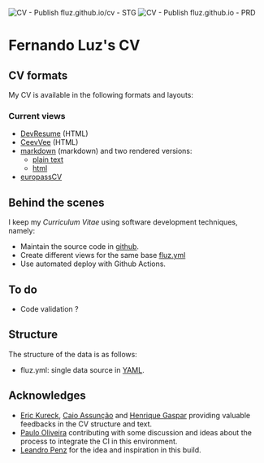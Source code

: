 ![CV - Publish fluz.github.io/cv - STG](https://github.com/fluz/cv/actions/workflows/publish_cv.yml/badge.svg) ![CV - Publish fluz.github.io - PRD](https://github.com/fluz/cv/actions/workflows/publish_github-io.yml/badge.svg)


# Fernando Luz's CV

## CV formats

My CV is available in the following formats and layouts:

### Current views

- [DevResume](https://fluz.github.io/cv/index.html) (HTML)
- [CeevVee](https://fluz.github.io/cv/cv_ceevee.html) (HTML)
- [markdown](https://fluz.github.io/cv/cv_fernando_luz.md) (markdown) and two rendered versions:
  - [plain text](https://fluz.github.io/cv/cv_fernando_luz_md.txt)
  - [html](https://fluz.github.io/cv/cv_fernando_luz_md.html)
- [europassCV](https://fluz.github.io/europasscv/cv.pdf)

## Behind the scenes

I keep my *Curriculum Vitae* using software development techniques, namely:

- Maintain the source code in [github](https://github.com/fluz/cv).
- Create different views for the same base [fluz.yml](https://github.com/fluz/cv/fluz.yml)
- Use automated deploy with Github Actions.

## To do

- Code validation ?

## Structure

The structure of the data is as follows:

- fluz.yml: single data source in [YAML](http://yaml.org/).

## Acknowledges

- [Eric Kureck](https://github.com/kureck), [Caio Assunção](https://www.linkedin.com/in/caioassuncao/) and [Henrique Gaspar](https://www.ntnu.edu/employees/henrique.gaspar) providing valuable feedbacks in the CV structure and text.
- [Paulo Oliveira](https://www.linkedin.com/in/oliveira-phc/) contributing with some discussion and ideas about the process to integrate the CI in this environment.
- [Leandro Penz](https://github.com/lpenz/cv) for the idea and inspiration in this build.
